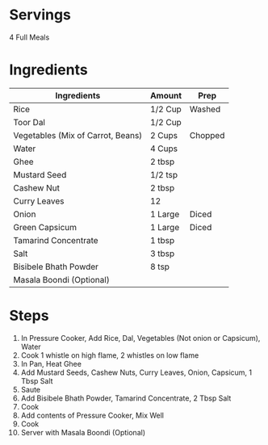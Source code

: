 # Servings
4 Full Meals

# Ingredients
| Ingredients | Amount | Prep
| ------------- | ------------- | ------------- |
| Rice | 1/2 Cup | Washed |
| Toor Dal | 1/2 Cup ||
| Vegetables (Mix of Carrot, Beans) | 2 Cups | Chopped |
| Water | 4 Cups ||
| Ghee | 2 tbsp ||
| Mustard Seed | 1/2 tsp ||
| Cashew Nut | 2 tbsp ||
| Curry Leaves | 12 ||
| Onion | 1 Large | Diced |
| Green Capsicum | 1 Large | Diced |
| Tamarind Concentrate | 1 tbsp||
| Salt | 3 tbsp ||
| Bisibele Bhath Powder | 8 tsp ||
| Masala Boondi (Optional) ||

# Steps
1. In Pressure Cooker, Add Rice, Dal, Vegetables (Not onion or Capsicum), Water
2. Cook 1 whistle on high flame, 2 whistles on low flame
3. In Pan, Heat Ghee
4. Add Mustard Seeds, Cashew Nuts, Curry Leaves, Onion, Capsicum, 1 Tbsp Salt
5. Saute
6. Add Bisibele Bhath Powder, Tamarind Concentrate, 2 Tbsp Salt
7. Cook
8. Add contents of Pressure Cooker, Mix Well
9. Cook
10. Server with Masala Boondi (Optional)

